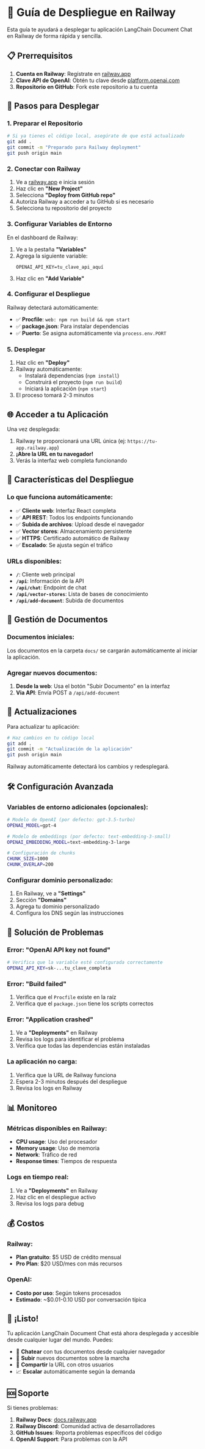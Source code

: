 # 🚂 Guía de Despliegue en Railway

Esta guía te ayudará a desplegar tu aplicación LangChain Document Chat en Railway de forma rápida y sencilla.

## 📋 Prerrequisitos

1. **Cuenta en Railway**: Regístrate en [railway.app](https://railway.app)
2. **Clave API de OpenAI**: Obtén tu clave desde [platform.openai.com](https://platform.openai.com/api-keys)
3. **Repositorio en GitHub**: Fork este repositorio a tu cuenta

## 🚀 Pasos para Desplegar

### 1. Preparar el Repositorio

```bash
# Si ya tienes el código local, asegúrate de que está actualizado
git add .
git commit -m "Preparado para Railway deployment"
git push origin main
```

### 2. Conectar con Railway

1. Ve a [railway.app](https://railway.app) e inicia sesión
2. Haz clic en **"New Project"**
3. Selecciona **"Deploy from GitHub repo"**
4. Autoriza Railway a acceder a tu GitHub si es necesario
5. Selecciona tu repositorio del proyecto

### 3. Configurar Variables de Entorno

En el dashboard de Railway:

1. Ve a la pestaña **"Variables"**
2. Agrega la siguiente variable:
   ```
   OPENAI_API_KEY=tu_clave_api_aquí
   ```
3. Haz clic en **"Add Variable"**

### 4. Configurar el Despliegue

Railway detectará automáticamente:
- ✅ **Procfile**: `web: npm run build && npm start`
- ✅ **package.json**: Para instalar dependencias
- ✅ **Puerto**: Se asigna automáticamente via `process.env.PORT`

### 5. Desplegar

1. Haz clic en **"Deploy"**
2. Railway automáticamente:
   - Instalará dependencias (`npm install`)
   - Construirá el proyecto (`npm run build`)
   - Iniciará la aplicación (`npm start`)
3. El proceso tomará 2-3 minutos

## 🌐 Acceder a tu Aplicación

Una vez desplegada:

1. Railway te proporcionará una URL única (ej: `https://tu-app.railway.app`)
2. **¡Abre la URL en tu navegador!**
3. Verás la interfaz web completa funcionando

## 🔧 Características del Despliegue

### Lo que funciona automáticamente:
- ✅ **Cliente web**: Interfaz React completa
- ✅ **API REST**: Todos los endpoints funcionando  
- ✅ **Subida de archivos**: Upload desde el navegador
- ✅ **Vector stores**: Almacenamiento persistente
- ✅ **HTTPS**: Certificado automático de Railway
- ✅ **Escalado**: Se ajusta según el tráfico

### URLs disponibles:
- **`/`**: Cliente web principal
- **`/api`**: Información de la API
- **`/api/chat`**: Endpoint de chat
- **`/api/vector-stores`**: Lista de bases de conocimiento
- **`/api/add-document`**: Subida de documentos

## 📂 Gestión de Documentos

### Documentos iniciales:
Los documentos en la carpeta `docs/` se cargarán automáticamente al iniciar la aplicación.

### Agregar nuevos documentos:
1. **Desde la web**: Usa el botón "Subir Documento" en la interfaz
2. **Via API**: Envía POST a `/api/add-document`

## 🔄 Actualizaciones

Para actualizar tu aplicación:

```bash
# Haz cambios en tu código local
git add .
git commit -m "Actualización de la aplicación"
git push origin main
```

Railway automáticamente detectará los cambios y redesplegará.

## 🛠️ Configuración Avanzada

### Variables de entorno adicionales (opcionales):

```bash
# Modelo de OpenAI (por defecto: gpt-3.5-turbo)
OPENAI_MODEL=gpt-4

# Modelo de embeddings (por defecto: text-embedding-3-small)  
OPENAI_EMBEDDING_MODEL=text-embedding-3-large

# Configuración de chunks
CHUNK_SIZE=1000
CHUNK_OVERLAP=200
```

### Configurar dominio personalizado:

1. En Railway, ve a **"Settings"**
2. Sección **"Domains"**
3. Agrega tu dominio personalizado
4. Configura los DNS según las instrucciones

## 🚨 Solución de Problemas

### Error: "OpenAI API key not found"
```bash
# Verifica que la variable esté configurada correctamente
OPENAI_API_KEY=sk-...tu_clave_completa
```

### Error: "Build failed"
1. Verifica que el `Procfile` existe en la raíz
2. Verifica que el `package.json` tiene los scripts correctos

### Error: "Application crashed"
1. Ve a **"Deployments"** en Railway
2. Revisa los logs para identificar el problema
3. Verifica que todas las dependencias están instaladas

### La aplicación no carga:
1. Verifica que la URL de Railway funciona
2. Espera 2-3 minutos después del despliegue
3. Revisa los logs en Railway

## 📊 Monitoreo

### Métricas disponibles en Railway:
- **CPU usage**: Uso del procesador
- **Memory usage**: Uso de memoria
- **Network**: Tráfico de red
- **Response times**: Tiempos de respuesta

### Logs en tiempo real:
1. Ve a **"Deployments"** en Railway
2. Haz clic en el despliegue activo
3. Revisa los logs para debug

## 💰 Costos

### Railway:
- **Plan gratuito**: $5 USD de crédito mensual
- **Pro Plan**: $20 USD/mes con más recursos

### OpenAI:
- **Costo por uso**: Según tokens procesados
- **Estimado**: ~$0.01-0.10 USD por conversación típica

## 🎉 ¡Listo!

Tu aplicación LangChain Document Chat está ahora desplegada y accesible desde cualquier lugar del mundo. Puedes:

- 💬 **Chatear** con tus documentos desde cualquier navegador
- 📄 **Subir** nuevos documentos sobre la marcha  
- 🔄 **Compartir** la URL con otros usuarios
- 📈 **Escalar** automáticamente según la demanda

## 🆘 Soporte

Si tienes problemas:

1. **Railway Docs**: [docs.railway.app](https://docs.railway.app)
2. **Railway Discord**: Comunidad activa de desarrolladores
3. **GitHub Issues**: Reporta problemas específicos del código
4. **OpenAI Support**: Para problemas con la API 